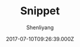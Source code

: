 ---
title: Snippet
github: https://github.com/shenliyang/hexo-theme-snippet
demo: https://www.91h5.cc/
author: Shenliyang
ssg:
  - Hexo
cms:
  - Markdown
date: 2017-07-10T09:26:39.000Z
description: Snippet 简洁而不简单，也许是一款你寻找已久的hexo主题
draft: true
publish_date: '2017-07-10T09:26:39Z'
update_date: '2021-08-15T09:32:27Z'
github_star: 1052
github_fork: 212
---